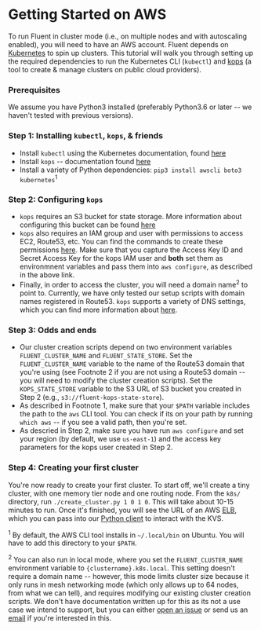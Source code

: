 # Getting Started on AWS

To run Fluent in cluster mode (i.e., on multiple nodes and with autoscaling enabled), you will need to have an AWS account. Fluent depends on [Kubernetes](http://kubernetes.io) to spin up clusters. This tutorial will walk you through setting up the required dependencies to run the Kubernetes CLI (`kubectl`) and [kops](https://github.com/kubernetes/kops) (a tool to create & manage clusters on public cloud providers).

### Prerequisites

We assume you have Python3 installed (preferably Python3.6 or later -- we haven't tested with previous versions). 

### Step 1: Installing `kubectl`, `kops`, & friends

* Install `kubectl` using the Kubernetes documentation, found [here](https://kubernetes.io/docs/tasks/tools/install-kubectl)
* Install `kops` -- documentation found [here](https://github.com/kubernetes/kops/blob/master/docs/install.md)
* Install a variety of Python dependencies: `pip3 install awscli boto3 kubernetes`<sup>1</sup>

### Step 2: Configuring `kops`

* `kops` requires an S3 bucket for state storage. More information about configuring this bucket can be found [here](https://github.com/kubernetes/kops/blob/master/docs/aws.md#cluster-state-storage)
* `kops` also requires an IAM group and user with permissions to access EC2, Route53, etc. You can find the commands to create these permissions [here](https://github.com/kubernetes/kops/blob/master/docs/aws.md#aws). Make sure that you capture the Access Key ID and Secret Access Key for the kops IAM user and **both** set them as environmnent variables and pass them into `aws configure`, as described in the above link.
* Finally, in order to access the cluster, you will need a domain name<sup>2</sup> to point to. Currently, we have only tested our setup scripts with domain names registered in Route53. `kops` supports a variety of DNS settings, which you can find more information about [here](https://github.com/kubernetes/kops/blob/master/docs/aws.md#configure-dns).  

### Step 3: Odds and ends

* Our cluster creation scripts depend on two environment variables `FLUENT_CLUSTER_NAME` and `FLUENT_STATE_STORE`. Set the `FLUENT_CLUSTER_NAME` variable to the name of the Route53 domain that you're using (see Footnote 2 if you are not using a Route53 domain -- you will need to modify the cluster creation scripts). Set the `KOPS_STATE_STORE` variable to the S3 URL of S3 bucket you created in Step 2 (e.g., `s3://fluent-kops-state-store`). 
* As described in Footnote 1, make sure that your `$PATH` variable includes the path to the `aws` CLI tool. You can check if its on your path by running `which aws` -- if you see a valid path, then you're set.
* As descried in Step 2, make sure you have run `aws configure` and set your region (by default, we use `us-east-1`) and the access key parameters for the kops user created in Step 2.

### Step 4: Creating your first cluster

You're now ready to create your first cluster. To start off, we'll create a tiny cluster, with one memory tier node and one routing node. From the `k8s/` directory, run `./create_cluster.py 1 0 1 0`. This will take about 10-15 minutes to run. Once it's finished, you will see the URL of an AWS [ELB](https://aws.amazon.com/elasticloadbalancing/), which you can pass into our [Python client](https://github.com/fluent-project/fluent/tree/master/client/python) to interact with the KVS. 

<sup>1</sup> By default, the AWS CLI tool installs in `~/.local/bin` on Ubuntu. You will have to add this directory to your `$PATH`.

<sup>2</sup> You can also run in local mode, where you set the `FLUENT_CLUSTER_NAME` environment variable to `{clustername}.k8s.local`. This setting doesn't require a domain name -- however, this mode limits cluster size because it only runs in mesh networking mode (which only allows up to 64 nodes, from what we can tell), and requires modifying our existing cluster creation scripts. We don't have documentation written up for this as its not a use case we intend to support, but you can either [open an issue](https://github.com/fluent-project/fluent/issues/new) or send us an [email](mailto:vikrams@cs.berkeley.edu) if you're interested in this.
